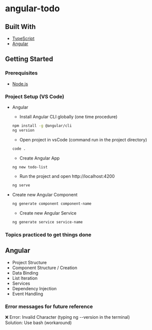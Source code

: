 # angular-todo   

## Built With  
* [TypeScript](https://www.typescriptlang.org/docs/// "TypeScript documentation")  
* [Angular](https://angular.io/docs// "Angular Documentation")  

## Getting Started  
### Prerequisites
* [Node.js](https://nodejs.org/en/ "Download Node.js 16.15.0 LTS")  

### Project Setup (VS Code)
* Angular
  * Install Angular CLI  globally (one time procedure)  
  ```bash
  npm install -g @angular/cli
  ng version
  ```
  * Open project in vsCode (command run in the project directory)  
  ```bash
  code .
  ```   
  * Create Angular App  
  ```bash
  ng new todo-list
  ```   
  * Run the project and open http://localhost:4200
  ```bash
  ng serve
  ```   


* Create new Angular Component  
  ```bash
  ng generate component component-name
  ```
  * Create new Angular Service  
  ```bash
  ng generate service service-name
  ```

### Topics practiced to get things done  
## Angular  
- Project Structure   
- Component Structure / Creation   
- Data Binding   
- List Iteration   
- Services    
- Dependency Injection   
- Event Handling   

### Error messages for future reference  
❌ Error: Invalid Character (typing ng --version in the terminal)   
Solution: Use bash (workaround)

